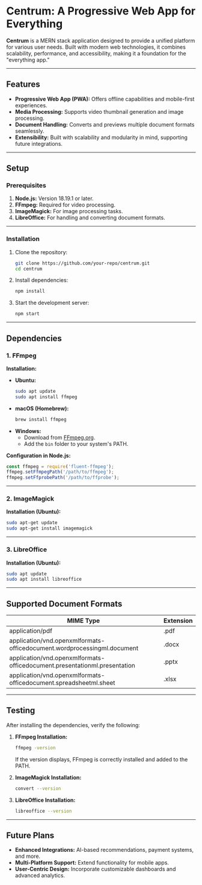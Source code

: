 # Centrum: A Progressive Web App for Everything  

**Centrum** is a MERN stack application designed to provide a unified platform for various user needs. Built with modern web technologies, it combines scalability, performance, and accessibility, making it a foundation for the "everything app."

---

## Features  

- **Progressive Web App (PWA):** Offers offline capabilities and mobile-first experiences.  
- **Media Processing:** Supports video thumbnail generation and image processing.  
- **Document Handling:** Converts and previews multiple document formats seamlessly.  
- **Extensibility:** Built with scalability and modularity in mind, supporting future integrations.

---

## Setup  

### Prerequisites  

1. **Node.js:** Version 18.19.1 or later.  
2. **FFmpeg:** Required for video processing.  
3. **ImageMagick:** For image processing tasks.  
4. **LibreOffice:** For handling and converting document formats.

---

### Installation  

1. Clone the repository:  
   ```bash
   git clone https://github.com/your-repo/centrum.git
   cd centrum
   ```
2. Install dependencies:  
   ```bash
   npm install
   ```
3. Start the development server:  
   ```bash
   npm start
   ```

---

## Dependencies  

### 1. **FFmpeg**  
**Installation:**  
- **Ubuntu:**  
  ```bash
  sudo apt update
  sudo apt install ffmpeg
  ```  
- **macOS (Homebrew):**  
  ```bash
  brew install ffmpeg
  ```  
- **Windows:**  
  - Download from [FFmpeg.org](https://ffmpeg.org/download.html).  
  - Add the `bin` folder to your system's PATH.  

**Configuration in Node.js:**  
```javascript
const ffmpeg = require('fluent-ffmpeg');
ffmpeg.setFfmpegPath('/path/to/ffmpeg');
ffmpeg.setFfprobePath('/path/to/ffprobe');
```

---

### 2. **ImageMagick**  
**Installation (Ubuntu):**  
```bash
sudo apt-get update
sudo apt-get install imagemagick
```

---

### 3. **LibreOffice**  
**Installation (Ubuntu):**  
```bash
sudo apt update
sudo apt install libreoffice
```

---

## Supported Document Formats  

| **MIME Type** | **Extension** |
|---------------|---------------|
| application/pdf | .pdf |
| application/vnd.openxmlformats-officedocument.wordprocessingml.document | .docx |
| application/vnd.openxmlformats-officedocument.presentationml.presentation | .pptx |
| application/vnd.openxmlformats-officedocument.spreadsheetml.sheet | .xlsx |

---

## Testing  

After installing the dependencies, verify the following:  
1. **FFmpeg Installation:**  
   ```bash
   ffmpeg -version
   ```  
   If the version displays, FFmpeg is correctly installed and added to the PATH.  

2. **ImageMagick Installation:**  
   ```bash
   convert --version
   ```  

3. **LibreOffice Installation:**  
   ```bash
   libreoffice --version
   ```

---

## Future Plans  

- **Enhanced Integrations:** AI-based recommendations, payment systems, and more.  
- **Multi-Platform Support:** Extend functionality for mobile apps.  
- **User-Centric Design:** Incorporate customizable dashboards and advanced analytics.

